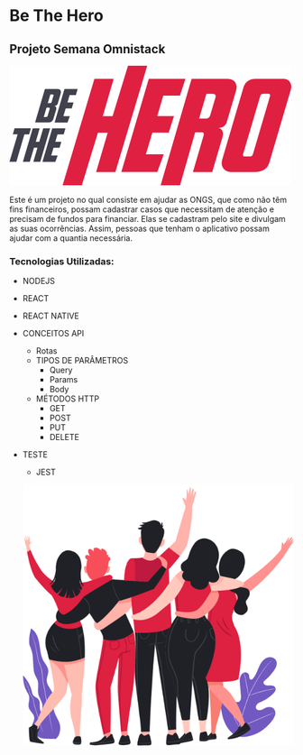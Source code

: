 # Be The Hero
 ## Projeto Semana Omnistack
![LogoProjetoBeTheHero](/frontend/src/assets/logo.svg)

  Este é um projeto no qual consiste em ajudar as ONGS, que como não têm fins financeiros, possam cadastrar casos que necessitam de atenção e precisam de fundos para financiar.
  Elas se cadastram pelo site e divulgam as suas ocorrências. Assim, pessoas que tenham o aplicativo possam ajudar com a quantia necessária.
    
 ### Tecnologias Utilizadas:
* NODEJS 
* REACT
* REACT NATIVE
* CONCEITOS API
  * Rotas
  * TIPOS DE PARÂMETROS
    * Query
    * Params
    * Body
  * MÉTODOS HTTP
    * GET
    * POST
    * PUT
    * DELETE
* TESTE
    * JEST
 
    ![BeTheHero](/frontend/src/assets/heroes.png)
